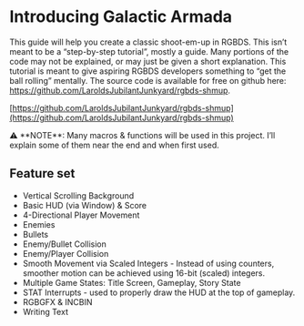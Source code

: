 

# Introducing Galactic Armada

This guide will help you create a classic shoot-em-up in RGBDS. This isn’t meant to be a “step-by-step tutorial”, mostly a guide. Many portions of the code may not be explained, or may just be given a short explanation. This tutorial is meant to give aspiring RGBDS developers something to  “get the ball rolling” mentally. The source code is available for free on github here: https://github.com/LaroldsJubilantJunkyard/rgbds-shmup. 

[https://github.com/LaroldsJubilantJunkyard/rgbds-shmup](https://github.com/LaroldsJubilantJunkyard/rgbds-shmup)

<aside>
⚠️ **NOTE**: Many macros & functions will be used in this project. I’ll explain some of them near the end and when first used.

</aside>

## Feature set

- Vertical Scrolling Background
- Basic HUD (via Window) & Score
- 4-Directional Player Movement
- Enemies
- Bullets
- Enemy/Bullet Collision
- Enemy/Player Collision
- Smooth Movement via Scaled Integers - Instead of using counters, smoother motion can be achieved using 16-bit (scaled) integers.
- Multiple Game States: Title Screen, Gameplay, Story State
- STAT Interrupts - used to properly draw the HUD at the top of gameplay.
- RGBGFX & INCBIN
- Writing Text


